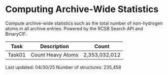 # Computing Archive-Wide Statistics
Compute archive-wide statistics such as the total number of non-hydrogen atoms in all archive entries. Powered by the RCSB Search API and BinaryCIF.

| Task   | Description       | Count         |
|--------|-------------------|---------------|
| Task01 | Count Heavy Atoms | 2,353,032,012 |

Last updated: 04/30/25
Number of structures: 235,458